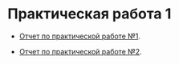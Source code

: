 # Практическая работа 1

- [Отчет по практической работе №1](ЛБ/ЛБ_1.pdf).

- [Отчет по практической работе №2]().

